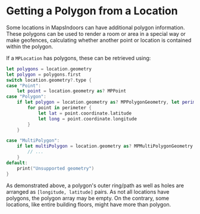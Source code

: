 # Getting a Polygon from a Location

Some locations in MapsIndoors can have additional polygon information. These polygons can be used to render a room or area in a special way or make geofences, calculating whether another point or location is contained within the polygon.

If a `MPLocation` has polygons, these can be retrieved using:

```swift
let polygons = location.geometry
let polygon = polygons.first
switch location.geometry?.type {
case "Point":
    let point = location.geometry as? MPPoint
case "Polygon":
    if let polygon = location.geometry as? MPPolygonGeometry, let perimeter = polygon.path {
        for point in perimeter {
            let lat = point.coordinate.latitude
            let long = point.coordinate.longitude
        }
    }

case "MultiPolygon":
    if let multiPolygon = location.geometry as? MPMultiPolygonGeometry {
        // ...
    }
default:
    print("Unsupported geometry")
}
```

As demonstrated above, a polygon's outer ring/path as well as holes are arranged as `[longitude, latitude]` pairs. As not all locations have polygons, the polygon array may be empty. On the contrary, some locations, like entire building floors, might have more than polygon.
